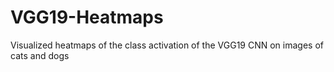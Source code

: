 # VGG19-Heatmaps
Visualized heatmaps of the class activation of the VGG19 CNN on images of cats and dogs

